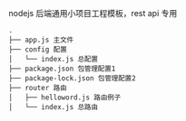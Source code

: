 
nodejs 后端通用小项目工程模板，rest api 专用

```
.
├── app.js 主文件
├── config 配置
│   └── index.js 总配置
├── package.json 包管理配置1
├── package-lock.json 包管理配置2
├── router 路由
│   ├── helloword.js 路由例子
│   └── index.js 总路由
```